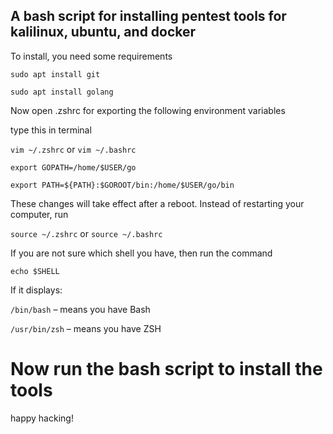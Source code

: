 ## A bash script for installing pentest tools for kalilinux, ubuntu, and docker

To install, you need some requirements

`sudo apt install git`

`sudo apt install golang`

Now open .zshrc for exporting the following environment variables
 
type this in terminal

`vim ~/.zshrc` or `vim ~/.bashrc`
```
export GOPATH=/home/$USER/go
```
```
export PATH=${PATH}:$GOROOT/bin:/home/$USER/go/bin
```
These changes will take effect after a reboot. Instead of restarting your computer, run

`source ~/.zshrc` or `source ~/.bashrc`

If you are not sure which shell you have, then run the command

`echo $SHELL`

If it displays:

`/bin/bash` – means you have Bash

`/usr/bin/zsh` – means you have ZSH

# Now run the bash script to install the tools

happy hacking!
